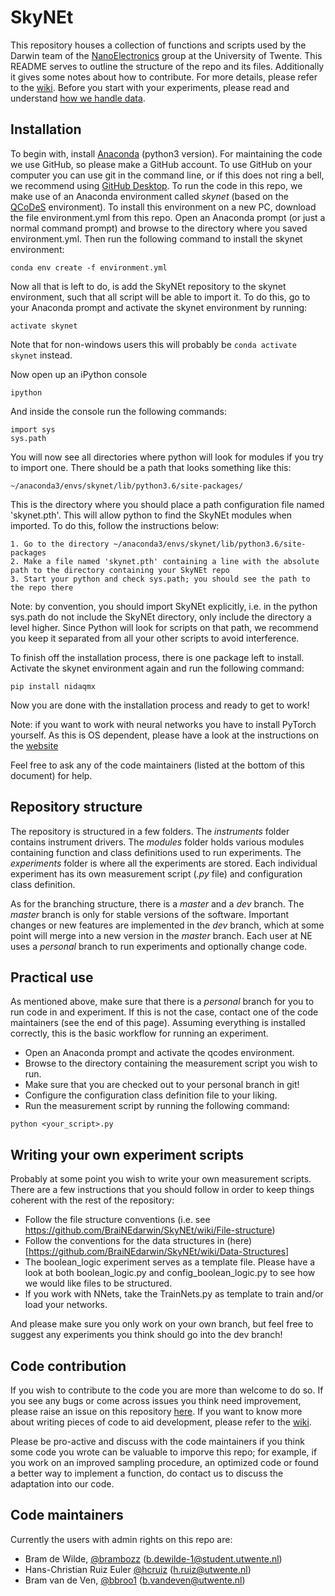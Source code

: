 # SkyNEt

This repository houses a collection of functions and scripts used by the Darwin team of the [NanoElectronics](https://www.utwente.nl/en/eemcs/ne/) group at the University of Twente. This README serves to outline the structure of the repo and its files. Additionally it gives some notes about how to contribute. For more details, please refer to the [wiki](https://github.com/BraiNEdarwin/SkyNEt/wiki). Before you start with your experiments, please read and understand [how we handle data](https://github.com/BraiNEdarwin/SkyNEt/wiki/Data-Structures).

## Installation

To begin with, install [Anaconda](https://www.anaconda.com/download) (python3 version). For maintaining the code we use GitHub, so please make a GitHub account. To use GitHub on your computer you can use git in the command line, or if this does not ring a bell, we recommend using [GitHub Desktop](https://desktop.github.com/).
To run the code in this repo, we make use of an Anaconda environment called *skynet* (based on the [QCoDeS](https://github.com/QCoDeS/Qcodes) environment). To install this environment on a new PC, download the file environment.yml from this repo. Open an Anaconda prompt (or just a normal command prompt) and browse to the directory where you saved environment.yml. Then run the following command to install the skynet environment:

```
conda env create -f environment.yml
```

Now all that is left to do, is add the SkyNEt repository to the skynet environment, such that all script will be able to import it. To do this, go to your Anaconda prompt and activate the skynet environment by running:

```
activate skynet
```

Note that for non-windows users this will probably be `conda activate skynet` instead.

Now open up an iPython console

```
ipython
```

And inside the console run the following commands:

```
import sys
sys.path
```

You will now see all directories where python will look for modules if you try to import one. There should be a path that looks something like this:

```
~/anaconda3/envs/skynet/lib/python3.6/site-packages/
```

This is the directory where you should place a path configuration file named 'skynet.pth'. This will allow python to find the SkyNEt modules when imported. To do this, follow the instructions below:


    1. Go to the directory ~/anaconda3/envs/skynet/lib/python3.6/site-packages
    2. Make a file named 'skynet.pth' containing a line with the absolute path to the directory containing your SkyNEt repo
    3. Start your python and check sys.path; you should see the path to the repo there
  

Note: by convention, you should import SkyNEt explicitly, i.e. in the python sys.path do not include the SkyNEt directory, only include the directory a level higher. Since Python will look for scripts on that path, we recommend you keep it separated from all your other scripts to avoid interference.

To finish off the installation process, there is one package left to install. Activate the skynet environment again and run the following command:

```
pip install nidaqmx
```

Now you are done with the installation process and ready to get to work!

Note: if you want to work with neural networks you have to install PyTorch yourself. As this is OS dependent, please have a look at the instructions on the [website](https://pytorch.org/get-started/locally/)

Feel free to ask any of the code maintainers (listed at the bottom of this document) for help.


## Repository structure

The repository is structured in a few folders. The *instruments* folder contains instrument drivers. The *modules* folder holds various modules containing function and class definitions used to run experiments. The *experiments* folder is where all the experiments are stored. Each individual experiment has its own measurement script (*.py* file) and configuration class definition.

As for the branching structure, there is a *master* and a *dev* branch. The *master* branch is only for stable versions of the software. Important changes or new features are implemented in the *dev* branch, which at some point will merge into a new version in the *master* branch. Each user at NE uses a *personal* branch to run experiments and optionally change code.

## Practical use

As mentioned above, make sure that there is a *personal* branch for you to run code in and experiment. If this is not the case, contact one of the code maintainers (see the end of this page). Assuming everything is installed correctly, this is the basic workflow for running an experiment.

* Open an Anaconda prompt and activate the qcodes environment.
* Browse to the directory containing the measurement script you wish to run.
* Make sure that you are checked out to your personal branch in git!
* Configure the configuration class definition file to your liking.
* Run the measurement script by running the following command:

```
python <your_script>.py
```

## Writing your own experiment scripts

Probably at some point you wish to write your own measurement scripts. There are a few instructions that you should follow in order to keep things coherent with the rest of the repository:

* Follow the file structure conventions (i.e. see https://github.com/BraiNEdarwin/SkyNEt/wiki/File-structure)
* Follow the conventions for the data structures in (here)[https://github.com/BraiNEdarwin/SkyNEt/wiki/Data-Structures]
* The boolean_logic experiment serves as a template file. Please have a look at both boolean_logic.py and config_boolean_logic.py to see how we would like files to be structured. 
* If you work with NNets, take the TrainNets.py as template to train and/or load your networks. 

And please make sure you only work on your own branch, but feel free to suggest any experiments you think should go into the dev branch! 

## Code contribution

If you wish to contribute to the code you are more than welcome to do so. If you see any bugs or come across issues you think need improvement, please raise an issue on this repository [here](https://github.com/BraiNEdarwin/SkyNEt/issues). If you want to know more about writing pieces of code to aid development, please refer to the [wiki](https://github.com/BraiNEdarwin/SkyNEt/wiki).

Please be pro-active and discuss with the code maintainers if you think some code you wrote can be valuable to imporve this repo; for example, if you work on an improved sampling procedure, an optimized code or found a better way to implement a function, do contact us to discuss the adaptation into our code.  

## Code maintainers
Currently the users with admin rights on this repo are:
* Bram de Wilde, [@brambozz](https://github.com/brambozz) (b.dewilde-1@student.utwente.nl) 
* Hans-Christian Ruiz Euler [@hcruiz](https://github.com/hcruiz) (h.ruiz@utwente.nl)
* Bram van de Ven, [@bbroo1](https://github.com/bbroo1) (b.vandeven@utwente.nl)
